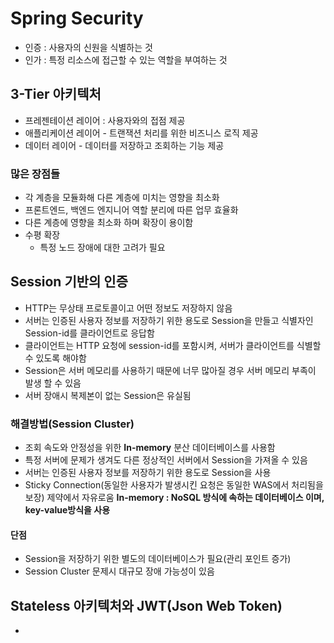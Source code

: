 # Spring Security
- 인증 : 사용자의 신원을 식별하는 것
- 인가 : 특정 리소스에 접근할 수 있는 역할을 부여하는 것

## 3-Tier 아키텍처
- 프레젠테이션 레이어 : 사용자와의 접점 제공
- 애플리케이션 레이어 - 트랜잭션 처리를 위한 비즈니스 로직 제공
- 데이터 레이어 - 데이터를 저장하고 조회하는 기능 제공

### 많은 장점들
- 각 계층을 모듈화해 다른 계층에 미치는 영향을 최소화
- 프론트엔드, 백엔드 엔지니어 역할 분리에 따른 업무 효율화
- 다른 계층에 영향을 최소화 하며 확장이 용이함
- 수평 확장
  - 특정  노드 장애에 대한 고려가 필요

## Session 기반의 인증
- HTTP는 무상태 프로토콜이고 어떤 정보도 저장하지 않음
- 서버는 인증된 사용자 정보를 저장하기 위한 용도로 Session을 만들고 식별자인 Session-id를 클라이언트로 응답함
- 클라이언트는 HTTP 요청에 session-id를 포함시켜, 서버가 클라이언트를 식별할 수 있도록 해야함
- Session은 서버 메모리를 사용하기 때문에 너무 많아질 경우 서버 메모리 부족이 발생 할 수 있음
- 서버 장애시 복제본이 없는 Session은 유실됨

### 해결방법(Session Cluster)
- 조회 속도와 안정성을 위한 **In-memory** 분산 데이터베이스를 사용함
- 특정 서버에 문제가 생겨도 다른 정상적인 서버에서 Session을 가져올 수 있음
- 서버는 인증된 사용자 정보를 저장하기 위한 용도로 Session을 사용
- Sticky Connection(동일한 사용자가 발생시킨 요청은 동일한 WAS에서 처리됨을 보장) 제약에서 자유로움
**In-memory : NoSQL 방식에 속하는 데이터베이스 이며, key-value방식을 사용**

#### 단점
- Session을 저장하기 위한 별도의 데이터베이스가 필요(관리 포인트 증가)
- Session Cluster 문제시 대규모 장애 가능성이 있음

## Stateless 아키텍처와 JWT(Json Web Token)
-   
